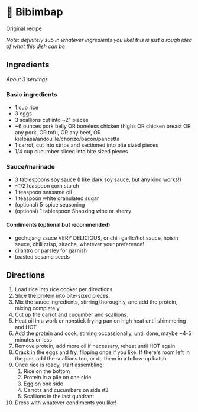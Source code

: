 # 🍜 Bibimbap

[Original recipe](https://www.seriouseats.com/recipes/2020/09/bibimbap.html)

*Note: definitely sub in whatever ingredients you like! this is just a rough
idea of what this dish can be*

## Ingredients

*About 3 servings*

### Basic ingredients

- 1 cup rice
- 3 eggs
- 3 scallions cut into ~2" pieces
- ~6 ounces pork belly OR boneless chicken thighs OR chicken breast OR any pork,
  OR tofu, OR any beef, OR kielbasa/andouille/chorizo/bacon/pancetta
- 1 carrot, cut into strips and sectioned into bite sized pieces
- 1/4 cup cucumber sliced into bite sized pieces

### Sauce/marinade

- 3 tablespoons soy sauce (I like dark soy sauce, but any kind works!)
- ~1/2 teaspoon corn starch
- 1 teaspoon seasame oil
- 1 teaspoon white granulated sugar
- (optional) 5-spice seasoning
- (optional) 1 tablespoon Shaoxing wine or sherry

#### Condiments (optional but recommended)

- gochujang sauce VERY DELICIOUS, or chili garlic/hot sauce, hoisin sauce, chili
crisp, siracha, whatever your preference!
- cilantro or parsley for garnish
- toasted sesame seeds

## Directions

1. Load rice into rice cooker per directions.
2. Slice the protein into bite-sized pieces.
3. Mix the sauce ingredients, stirring thoroughly, and add the protein, mixing
   completely.
4. Cut up the carrot and cucumber and scallions.
5. Heat oil in a work or nonstick frying pan on high heat until shimmering and
   HOT
6. Add the protein and cook, stirring occassionally, until done, maybe ~4-5
   minutes or less
7. Remove protein, add more oil if necessary, reheat until HOT again.
8. Crack in the eggs and fry, flipping once if you like. If there's room left in
   the pan, add the scallions too, or do them in a follow-up batch.
9. Once rice is ready, start assembling:
   1. Rice on the bottom
   2. Protein in a pile on one side
   3. Egg on one side
   4. Carrots and cucumbers on side #3
   5. Scallions in the last quadrant
10. Dress with whatever condiments you like!
